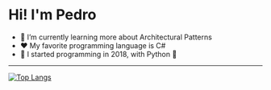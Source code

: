 # Hi! I'm Pedro

- 🌱 I’m currently learning more about Architectural Patterns
- ❤️ My favorite programming language is C#
- 🚀 I started programming in 2018, with Python 🐍

<hr>

[![Top Langs](https://github-readme-stats.vercel.app/api/top-langs/?username=zpdh&theme=ayu-mirage&hide=html,css,javascript)](https://github.com/anuraghazra/github-readme-stats)


<!--
**zpdh/zpdh** is a ✨ _special_ ✨ repository because its `README.md` (this file) appears on your GitHub profile.

Here are some ideas to get you started:

- 🔭 I’m currently working on ...
- 🌱 I’m currently learning ...
- 👯 I’m looking to collaborate on ...
- 🤔 I’m looking for help with ...
- 💬 Ask me about ...
- 📫 How to reach me: ...
- 😄 Pronouns: ...
- ⚡ Fun fact: ...
-->
